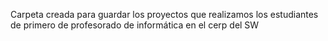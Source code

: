 Carpeta creada para guardar los proyectos que realizamos los estudiantes de primero de profesorado de informática en el cerp del SW
